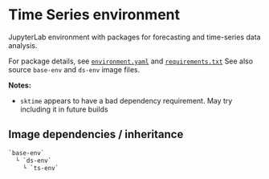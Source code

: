 # Time Series environment

JupyterLab environment with packages for forecasting and time-series data analysis.

For package details, see [`environment.yaml`](./environment.yaml) and [`requirements.txt`](./requirements.txt)
See also source `base-env` and `ds-env` image files.

**Notes:**

- `sktime` appears to have a bad dependency requirement. May try including it in future builds

## Image dependencies / inheritance

```txt
`base-env`
  └ `ds-env`
    └ `ts-env`
```
